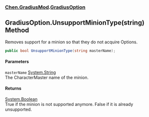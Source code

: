 
### [Chen.GradiusMod](./neHTXX+yFsk1RpXqjkv9zg 'Chen.GradiusMod').[GradiusOption](./RwcUdzMZ2GhU3X3ywDzKbQ 'Chen.GradiusMod.GradiusOption')

## GradiusOption.UnsupportMinionType(string) Method
Removes support for a minion so that they do not acquire Options.  
```csharp
public bool UnsupportMinionType(string masterName);
```

#### Parameters
<a name='b5lE0d0UNjAztfNZzjFOLQ'></a>
`masterName` [System.String](https://docs.microsoft.com/en-us/dotnet/api/System.String 'System.String')  
The CharacterMaster name of the minion.  
  

#### Returns
[System.Boolean](https://docs.microsoft.com/en-us/dotnet/api/System.Boolean 'System.Boolean')  
True if the minion is not supported anymore. False if it is already unsupported.  
